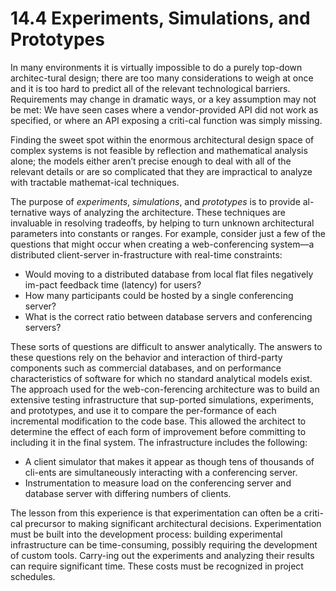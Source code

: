 14.4 Experiments, Simulations, and Prototypes
===

In many environments it is virtually impossible to do a purely top-down architec-tural design; there are too many considerations to weigh at once and it is too hard to predict all of the relevant technological barriers. Requirements may change in dramatic ways, or a key assumption may not be met: We have seen cases where a vendor-provided API did not work as specified, or where an API exposing a criti-cal function was simply missing.

Finding the sweet spot within the enormous architectural design space of complex systems is not feasible by reflection and mathematical analysis alone; the models either aren’t precise enough to deal with all of the relevant details or are so complicated that they are impractical to analyze with tractable mathemat-ical techniques.

The purpose of _experiments_, _simulations_, and _prototypes_ is to provide al-ternative ways of analyzing the architecture. These techniques are invaluable in resolving tradeoffs, by helping to turn unknown architectural parameters into constants or ranges. For example, consider just a few of the questions that might occur when creating a web-conferencing system—a distributed client-server in-frastructure with real-time constraints:
* Would moving to a distributed database from local flat files negatively im-pact feedback time (latency) for users?
* How many participants could be hosted by a single conferencing server?
* What is the correct ratio between database servers and conferencing servers?

These sorts of questions are difficult to answer analytically. The answers to these questions rely on the behavior and interaction of third-party components such as commercial databases, and on performance characteristics of software for which no standard analytical models exist. The approach used for the web-con-ferencing architecture was to build an extensive testing infrastructure that sup-ported simulations, experiments, and prototypes, and use it to compare the per-formance of each incremental modification to the code base. This allowed the architect to determine the effect of each form of improvement before committing to including it in the final system. The infrastructure includes the following:
* A client simulator that makes it appear as though tens of thousands of cli-ents are simultaneously interacting with a conferencing server.
* Instrumentation to measure load on the conferencing server and database server with differing numbers of clients.

The lesson from this experience is that experimentation can often be a criti-cal precursor to making significant architectural decisions. Experimentation must be built into the development process: building experimental infrastructure can be time-consuming, possibly requiring the development of custom tools. Carry-ing out the experiments and analyzing their results can require significant time. These costs must be recognized in project schedules.
